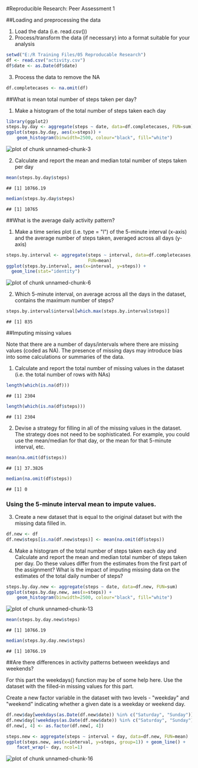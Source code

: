 #Reproducible Research: Peer Assessment 1

##Loading and preprocessing the data

1. Load the data (i.e. read.csv())
2. Process/transform the data (if necessary) into a format suitable for your analysis


```r
setwd("E:/R Training Files/05 Reproducable Research")
df <- read.csv("activity.csv")
df$date <- as.Date(df$date)
```

3. Process the data to remove the NA

```r
df.completecases <- na.omit(df)
```

##What is mean total number of steps taken per day?
 
1. Make a histogram of the total number of steps taken each day


```r
library(ggplot2)
steps.by.day <- aggregate(steps ~ date, data=df.completecases, FUN=sum)
ggplot(steps.by.day, aes(x=steps)) +
    geom_histogram(binwidth=2500, colour="black", fill="white")
```

![plot of chunk unnamed-chunk-3](figure/unnamed-chunk-3-1.png) 

2. Calculate and report the mean and median total number of steps taken per day


```r
mean(steps.by.day$steps)
```

```
## [1] 10766.19
```



```r
median(steps.by.day$steps)
```

```
## [1] 10765
```

##What is the average daily activity pattern?

1. Make a time series plot (i.e. type = "l") of the 5-minute interval (x-axis) and the average number of steps taken, averaged across all days (y-axis)


```r
steps.by.interval <- aggregate(steps ~ interval, data=df.completecases,
                               FUN=mean)
ggplot(steps.by.interval, aes(x=interval, y=steps)) +
  geom_line(stat="identity")
```

![plot of chunk unnamed-chunk-6](figure/unnamed-chunk-6-1.png) 

2. Which 5-minute interval, on average across all the days in the dataset, contains the maximum number of steps?

```r
steps.by.interval$interval[which.max(steps.by.interval$steps)]
```

```
## [1] 835
```

##Imputing missing values

Note that there are a number of days/intervals where there are missing values (coded as NA). The presence of missing days may introduce bias into some calculations or summaries of the data.

1. Calculate and report the total number of missing values in the dataset (i.e. the total number of rows with NAs)


```r
length(which(is.na(df)))
```

```
## [1] 2304
```


```r
length(which(is.na(df$steps)))
```

```
## [1] 2304
```

2. Devise a strategy for filling in all of the missing values in the dataset. The strategy does not need to be sophisticated. For example, you could use the mean/median for that day, or the mean for that 5-minute interval, etc.


```r
mean(na.omit(df$steps))
```

```
## [1] 37.3826
```


```r
median(na.omit(df$steps))
```

```
## [1] 0
```
### Using the 5-minute interval mean to impute values.

3. Create a new dataset that is equal to the original dataset but with the missing data filled in.

```r
df.new <- df
df.new$steps[is.na(df.new$steps)] <- mean(na.omit(df$steps))
```

4. Make a histogram of the total number of steps taken each day and Calculate and report the mean and median total number of steps taken per day. Do these values differ from the estimates from the first part of the assignment? What is the impact of imputing missing data on the estimates of the total daily number of steps?


```r
steps.by.day.new <- aggregate(steps ~ date, data=df.new, FUN=sum)
ggplot(steps.by.day.new, aes(x=steps)) +
    geom_histogram(binwidth=2500, colour="black", fill="white")
```

![plot of chunk unnamed-chunk-13](figure/unnamed-chunk-13-1.png) 


```r
mean(steps.by.day.new$steps)
```

```
## [1] 10766.19
```


```r
median(steps.by.day.new$steps)
```

```
## [1] 10766.19
```


##Are there differences in activity patterns between weekdays and weekends?

For this part the weekdays() function may be of some help here. Use the dataset with the filled-in missing values for this part.

Create a new factor variable in the dataset with two levels - "weekday" and "weekend" indicating whether a given date is a weekday or weekend day.

```r
df.new$day[weekdays(as.Date(df.new$date)) %in% c("Saturday", "Sunday")] <- "weekend"
df.new$day[!weekdays(as.Date(df.new$date)) %in% c("Saturday", "Sunday")] <- "weekday"
df.new[, 4] <- as.factor(df.new[, 4])

steps.new <- aggregate(steps ~ interval + day, data=df.new, FUN=mean)
ggplot(steps.new, aes(x=interval, y=steps, group=1)) + geom_line() +
    facet_wrap(~ day, ncol=1)
```

![plot of chunk unnamed-chunk-16](figure/unnamed-chunk-16-1.png) 
